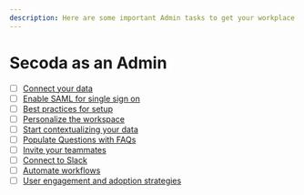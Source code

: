 ```yaml
---
description: Here are some important Admin tasks to get your workplace up and running.
---
```


# Secoda as an Admin

* [ ] [Connect your data](connect-your-data/)
* [ ] [Enable SAML for single sign on](../../saml/)
* [ ] [Best practices for setup](../../readme/secoda-as-an-admin/best-practices-for-setting-up-your-workspace.md)
* [ ] [Personalize the workspace](personalization.md)
* [ ] [Start contextualizing your data](add-documentation/)
* [ ] [Populate Questions with FAQs](populate-questions-with-faqs.md)
* [ ] [Invite your teammates](invite-teammates/)
* [ ] [Connect to Slack](../../integrations/productivity-tools/slack-connection/)
* [ ] [Automate workflows](automate-workflows.md)
* [ ] [User engagement and adoption strategies](user-engagement-and-adoption.md)
